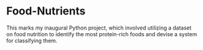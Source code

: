 # Food-Nutrients
This marks my inaugural Python project, which involved utilizing a dataset on food nutrition to identify the most protein-rich foods and devise a system for classifying them.
